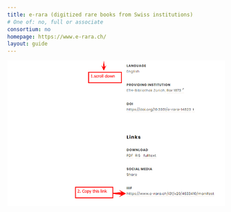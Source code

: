 ```yaml
---
title: e-rara (digitized rare books from Swiss institutions)
# One of: no, full or associate
consortium: no 
homepage: https://www.e-rara.ch/
layout: guide
---
```


![Scroll down, then copy the IIIF manifest link towards the bottom of a record page](e-rara.png)
